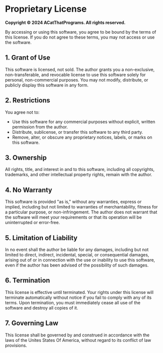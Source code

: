 # Proprietary License

**Copyright © 2024 ACatThatPrograms. All rights reserved.**

By accessing or using this software, you agree to be bound by the terms of this license. If you do not agree to these terms, you may not access or use the software.

## 1. Grant of Use
This software is licensed, not sold. The author grants you a non-exclusive, non-transferable, and revocable license to use this software solely for personal, non-commercial purposes. You may not modify, distribute, or publicly display this software in any form.

## 2. Restrictions
You agree not to:
- Use this software for any commercial purposes without explicit, written permission from the author.
- Distribute, sublicense, or transfer this software to any third party.
- Remove, alter, or obscure any proprietary notices, labels, or marks on this software.

## 3. Ownership
All rights, title, and interest in and to this software, including all copyrights, trademarks, and other intellectual property rights, remain with the author.

## 4. No Warranty
This software is provided "as is," without any warranties, express or implied, including but not limited to warranties of merchantability, fitness for a particular purpose, or non-infringement. The author does not warrant that the software will meet your requirements or that its operation will be uninterrupted or error-free.

## 5. Limitation of Liability
In no event shall the author be liable for any damages, including but not limited to direct, indirect, incidental, special, or consequential damages, arising out of or in connection with the use or inability to use this software, even if the author has been advised of the possibility of such damages.

## 6. Termination
This license is effective until terminated. Your rights under this license will terminate automatically without notice if you fail to comply with any of its terms. Upon termination, you must immediately cease all use of the software and destroy all copies of it.

## 7. Governing Law
This license shall be governed by and construed in accordance with the laws of the Unites States Of America, without regard to its conflict of law provisions.
